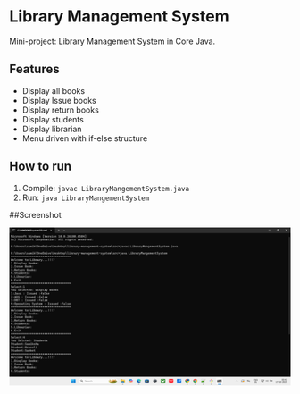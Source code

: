 # Library Management System

Mini-project: Library Management System in Core Java.

## Features
- Display all books
- Display Issue books 
- Display return books
- Display students
- Display librarian
- Menu driven with if-else structure

## How to run
1. Compile: `javac LibraryMangementSystem.java`
2. Run: `java LibraryMangementSystem`

##Screenshot

![program Output](images/output.png)